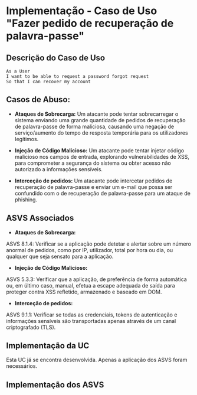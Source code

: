 # Implementação - Caso de Uso "Fazer pedido de recuperação de palavra-passe"

## Descrição do Caso de Uso

```
As a User
I want to be able to request a password forgot request
So that I can recover my account
```

## Casos de Abuso:

- **Ataques de Sobrecarga:** Um atacante pode tentar sobrecarregar o sistema enviando uma grande quantidade de pedidos
de recuperação de palavra-passe de forma maliciosa, causando uma negação de serviço/aumento do tempo de resposta temporária
para os utilizadores legítimos.

- **Injeção de Código Malicioso:** Um atacante pode tentar injetar código malicioso nos campos de entrada, explorando
vulnerabilidades de XSS, para comprometer a segurança do sistema ou obter acesso não autorizado a informações sensíveis.

- **Interceção de pedidos:** Um atacante pode intercetar pedidos de recuperação de palavra-passe e enviar um e-mail que
possa ser confundido com o de recuperação de palavra-passe para um ataque de phishing.

## ASVS Associados

- **Ataques de Sobrecarga:**

ASVS 8.1.4: Verificar se a aplicação pode detetar e alertar sobre um número anormal de pedidos, como por IP, utilizador, total por hora ou dia, ou qualquer que seja sensato para a aplicação.

- **Injeção de Código Malicioso:**

ASVS 5.3.3: Verificar que a aplicação, de preferência de forma automática ou, em último caso, manual, efetua a escape adequada de saída para proteger contra XSS refletido, armazenado e baseado em DOM.

- **Interceção de pedidos:**

ASVS 9.1.1: Verificar se todas as credenciais, tokens de autenticação e informações sensíveis são transportadas apenas através de um canal criptografado (TLS).


## Implementação da UC

Esta UC já se encontra desenvolvida. Apenas a aplicação dos ASVS foram necessários.

## Implementação dos ASVS